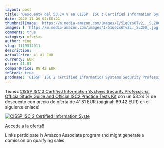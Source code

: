 ```yaml
---
layout: post
title: 'Descuento del 53.24 % en CISSP  ISC 2 Certified Information Syste'
date: 2020-11-20 08:55:21
thumbnailImage: 'https://m.media-amazon.com/images/I/51q0zs6Tv2L._SL200_.jpg'
images: [ 'https://m.media-amazon.com/images/I/51q0zs6Tv2L._SL200_.jpg' ]
comments: true
category: ofertas
author: ring
slug: 1119314011
description:
actualPrice: 41.81 EUR
currency: EUR
price: 41.81
comparePrice: 89.42 EUR
inStock: true
prodname: 'CISSP  ISC 2 Certified Information Systems Security Professional Official Study Guide and Official ISC2 Practice Tests Kit'
---
```


Tienes [CISSP  ISC 2 Certified Information Systems Security Professional Official Study Guide and Official ISC2 Practice Tests Kit](https://www.amazon.es/dp/1119314011/?tag=tolees-21) con un 53.24 % de descuento con precio de oferta de 41.81 EUR (original: 89.42 EUR) en el siguiente enlace!

[![CISSP  ISC 2 Certified Information Syste](https://m.media-amazon.com/images/I/51q0zs6Tv2L._SL200_.jpg)](https://www.amazon.es/dp/1119314011/?tag=tolees-21)

[Accede a la oferta!!](https://www.amazon.es/dp/1119314011/?tag=tolees-21)

Links participate in Amazon Associate program and might generate a comission on qualifying sales


